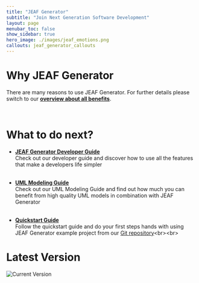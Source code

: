 ```yaml
---
title: "JEAF Generator"
subtitle: "Join Next Generation Software Development"
layout: page
menubar_toc: false
show_sidebar: true
hero_image: ./images/jeaf_emotions.png
callouts: jeaf_generator_callouts
---
```


# Why JEAF Generator

There are many reasons to use JEAF Generator. For further details please switch to our [**overview about all benefits**](why/overview).

<br>

# What to do next?

* [**JEAF Generator Developer Guide**](developer-guide)<br>
  Check out our developer guide and discover how to use all the features that make a developers life simpler<br><br>

* [**UML Modeling Guide**](uml-modeling-guide)<br>
  Check out our UML Modeling Guide and find out how much you can benefit from high quality UML models in combination with JEAF Generator<br><br>

* [**Quickstart Guide**](developer-guide/quickstart)<br>
  Follow the quickstart guide and do your first steps hands with using JEAF Generator example project from our [Git repository](https://bitbucket.org/anaptecs/jeaf-generator-samples "https://bitbucket.org/anaptecs/jeaf-generator-samples")<br><br>

# Latest Version

![Current Version](https://maven-badges.herokuapp.com/maven-central/com.anaptecs.jeaf.generator/jeaf-generator/badge.svg)
